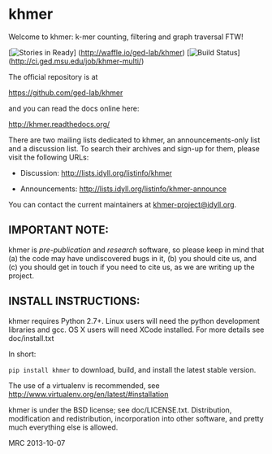khmer
=====

Welcome to khmer: k-mer counting, filtering and graph traversal FTW!

[![Stories in Ready](https://badge.waffle.io/ged-lab/khmer.png)]
(http://waffle.io/ged-lab/khmer)
[![Build Status](http://ci.ged.msu.edu/job/khmer-multi/badge/icon)]
(http://ci.ged.msu.edu/job/khmer-multi/)

The official repository is at

   https://github.com/ged-lab/khmer

and you can read the docs online here:

   http://khmer.readthedocs.org/
    
There are two mailing lists dedicated to khmer, an announcements-only list and
a discussion list. To search their archives and sign-up for them, please visit
the following URLs:
    
* Discussion: http://lists.idyll.org/listinfo/khmer

* Announcements: http://lists.idyll.org/listinfo/khmer-announce

You can contact the current maintainers at khmer-project@idyll.org.

IMPORTANT NOTE:
---------------

khmer is *pre-publication* and *research* software, so please keep in
mind that (a) the code may have undiscovered bugs in it, (b) you
should cite us, and (c) you should get in touch if you need to cite
us, as we are writing up the project.

INSTALL INSTRUCTIONS:
---------------------

khmer requires Python 2.7+. Linux users will need the python
development libraries and gcc. OS X users will need XCode
installed. For more details see doc/install.txt

In short:

`pip install khmer` to download, build, and install the latest stable version.

The use of a virtualenv is recommended, see
http://www.virtualenv.org/en/latest/#installation

khmer is under the BSD license; see doc/LICENSE.txt.  Distribution,
modification and redistribution, incorporation into other software,
and pretty much everything else is allowed.

MRC 2013-10-07
